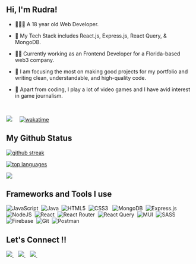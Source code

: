  ## Hi, I'm Rudra!

- 🙋🏻‍♂️ A 18 year old Web Developer. 

- 🔧 My Tech Stack includes React.js, Express.js, React Query, & MongoDB.

- 👨‍💻 Currently working as an Frontend Developer for a Florida-based web3 company.

- 🎯 I am focusing the most on making good projects for my portfolio and writing clean, understandable, and high-quality code.

- 🚀 Apart from coding, I play a lot of video games and I have avid interest in game journalism.
<br/>

  ![](https://visitor-badge.laobi.icu/badge?page_id=rk03ind.visitor-badge&style=flat-square&color=0088cc)&nbsp;&nbsp;&nbsp;&nbsp;
  [![wakatime](https://wakatime.com/badge/user/a7924e1b-9408-4de7-aac3-b6d8a4e258a1.svg)](https://wakatime.com/@a7924e1b-9408-4de7-aac3-b6d8a4e258a1)

 ## My Github Status
  
  [![github streak](https://github-readme-streak-stats.herokuapp.com/?user=rk03ind&theme=tokyonight)](https://github.com/DenverCoder1/github-readme-streak-stats)
  
  [![ top languages](https://github-readme-stats.vercel.app/api/top-langs/?username=rk03ind&theme=tokyonight)](https://github.com/anuraghazra/github-readme-stats)

  ![](https://github-profile-summary-cards.vercel.app/api/cards/profile-details?username=rk03ind&theme=tokyonight)

## Frameworks and Tools I use 
 ![JavaScript](https://img.shields.io/badge/javascript-%23323330.svg?style=for-the-badge&logo=javascript&logoColor=%23F7DF1E)&nbsp;
 ![Java](https://img.shields.io/badge/java-%23ED8B00.svg?style=for-the-badge&logo=java&logoColor=white)&nbsp;
 ![HTML5](https://img.shields.io/badge/html5-%23E34F26.svg?style=for-the-badge&logo=html5&logoColor=white)&nbsp;
 ![CSS3](https://img.shields.io/badge/css3-%231572B6.svg?style=for-the-badge&logo=css3&logoColor=white)&nbsp;&nbsp;
 ![MongoDB](https://img.shields.io/badge/MongoDB-%234ea94b.svg?style=for-the-badge&logo=mongodb&logoColor=white)&nbsp;
 ![Express.js](https://img.shields.io/badge/express.js-%23404d59.svg?style=for-the-badge&logo=express&logoColor=%2361DAFB)&nbsp;
 ![NodeJS](https://img.shields.io/badge/node.js-6DA55F?style=for-the-badge&logo=node.js&logoColor=white)&nbsp;
 ![React](https://img.shields.io/badge/react-%2320232a.svg?style=for-the-badge&logo=react&logoColor=%2361DAFB)&nbsp;
 ![React Router](https://img.shields.io/badge/React_Router-CA4245?style=for-the-badge&logo=react-router&logoColor=white)&nbsp;
 ![React Query](https://img.shields.io/badge/-React%20Query-FF4154?style=for-the-badge&logo=react%20query&logoColor=white)&nbsp;
 ![MUI](https://img.shields.io/badge/MUI-%230081CB.svg?style=for-the-badge&logo=mui&logoColor=white)&nbsp;
 ![SASS](https://img.shields.io/badge/SASS-hotpink.svg?style=for-the-badge&logo=SASS&logoColor=white)&nbsp;
 ![Firebase](https://img.shields.io/badge/firebase-%23039BE5.svg?style=for-the-badge&logo=firebase)&nbsp;
 ![Git](https://img.shields.io/badge/git-%23F05033.svg?style=for-the-badge&logo=git&logoColor=white)&nbsp;
 ![Postman](https://img.shields.io/badge/Postman-FF6C37?style=for-the-badge&logo=postman&logoColor=white)&nbsp;

## Let's Connect !! 
<a href="https://twitter.com/rudra_konar">
 <img src="https://img.shields.io/badge/Twitter-%231DA1F2.svg?style=for-the-badge&logo=Twitter&logoColor=white"/>
</a>&nbsp;&nbsp;
<a href="https://www.linkedin.com/in/rudra-konar">
 <img src="https://img.shields.io/badge/linkedin-%230077B5.svg?style=for-the-badge&logo=linkedin&logoColor=white"/>
</a>&nbsp;&nbsp;
<a href="https://www.instagram.com/rudra.konar/">
 <img src="https://img.shields.io/badge/Instagram-%23E4405F.svg?style=for-the-badge&logo=Instagram&logoColor=white"/>
</a>&nbsp;&nbsp;
